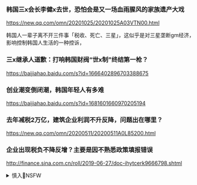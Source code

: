 ### 韩国三x会长李健x去世，恐怕会是又一场血雨腥风的家族遗产大戏
https://new.qq.com/omn/20201025/20201025A03VTN00.html

韩国人一辈子离不开三件事「税收、死亡、三星」，这似乎是对三星垄断gm经济，影响控制韩国人生活的一种控诉，

### 三x继承人道歉：打响韩国财阀“世x制”终结第一枪？
https://baijiahao.baidu.com/s?id=1666402896703388675

### 创业潮变倒闭潮，韩国年轻人有多难
https://baijiahao.baidu.com/s?id=1681601660970205194

### 去年减税2万亿，建筑企业利润不升反降，问题出在哪里？
https://new.qq.com/omn/20200511/20200511A0L85200.html

### 企业出现税负不降反增？主要是因不熟悉政策填报错误
http://finance.sina.com.cn/roll/2019-06-27/doc-ihytcerk9666798.shtml

<details><summary>慎入🔞NSFW</summary>

Not Safe For Work
![](https://upload.wikimedia.org/wikipedia/commons/thumb/d/d3/Biohazard_Symbol_Specification.png/210px-Biohazard_Symbol_Specification.png)

<details><summary><b>风险自理Use At Your Own Risk🈲</summary>

#### 天津股侠
https://weibo.com/1896820725/Iiq3NeYHz

这行情谁赚钱啦，看了zy汇金的的三季报报告，赚了4000多亿！服吗？

### zy汇金公司前三季度净利润4513亿元 同比增12%
https://new.qq.com/omn/FIN20191/FIN2019112800733800.html

### 虚增假充值，z石化“内鬼”修改数据偷了1190万
https://new.qq.com/omn/20201118/20201118A0383W00.html

### 再便宜4分钱行不行？”今天这段砍价视频感动无数g人！
https://new.qq.com/omn/20191128/20191128A0P2Q100.html

</details>
</details>
